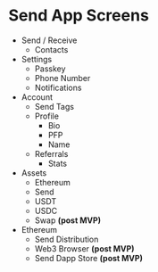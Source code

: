 
# Send App Screens

- Send / Receive
  - Contacts
- Settings
  - Passkey
  - Phone Number
  - Notifications
- Account
  - Send Tags
  - Profile
    - Bio
    - PFP
    - Name
  - Referrals
    - Stats
- Assets
  - Ethereum
  - Send
  - USDT
  - USDC
  - Swap **(post MVP)**
- Ethereum
  - Send Distribution
  - Web3 Browser **(post MVP)**
  - Send Dapp Store **(post MVP)**
